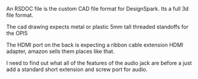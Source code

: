 An RSDOC file is the custom CAD file format for DesignSpark. Its a full 3d file format.

The cad drawing expects metal or plastic 5mm tall threaded standoffs for the OPI5

The HDMI port on the back is expecting a ribbon cable extension HDMI adapter, amazon sells them places like that.

I need to find out what all of the features of the audio jack are before a just add a standard short extension and screw port for audio.
